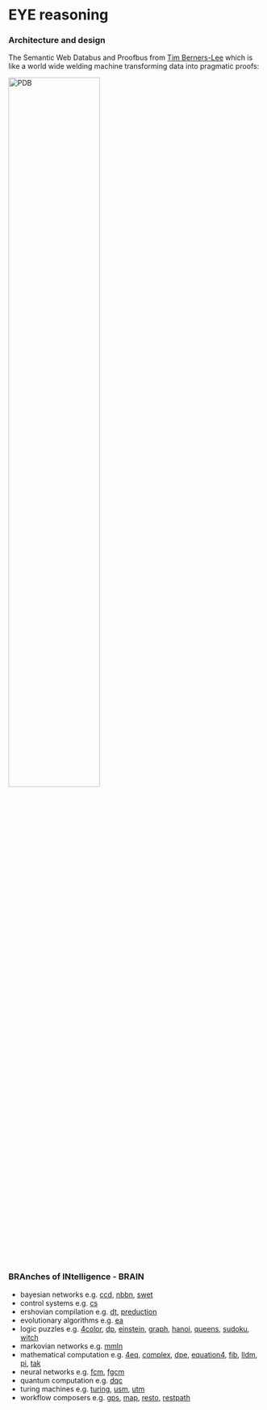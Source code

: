 # EYE reasoning

### Architecture and design

The Semantic Web Databus and Proofbus from [Tim Berners-Lee](http://www.w3.org/People/Berners-Lee/) which is  
like a world wide welding machine transforming data into pragmatic proofs:  
  
<img src="https://www.w3.org/DesignIssues/diagrams/sweb-bus.png" width="60%" height="60%" alt="PDB"/>  

### BRAnches of INtelligence - BRAIN
 
* bayesian networks e.g.
    [ccd](https://github.com/josd/eye/tree/master/reasoning/ccd),
    [nbbn](https://github.com/josd/eye/tree/master/reasoning/nbbn),
    [swet](https://github.com/josd/eye/tree/master/reasoning/swet)
* control systems e.g.
    [cs](https://github.com/josd/eye/tree/master/reasoning/cs)
* ershovian compilation e.g.
    [dt](https://github.com/josd/eye/tree/master/reasoning/dt),
    [preduction](https://github.com/josd/eye/tree/master/reasoning/preduction)
* evolutionary algorithms e.g.
    [ea](https://github.com/josd/eye/tree/master/reasoning/ea)
* logic puzzles e.g.
    [4color](https://github.com/josd/eye/tree/master/reasoning/4color),
    [dp](https://github.com/josd/eye/tree/master/reasoning/dp),
    [einstein](https://github.com/josd/eye/tree/master/reasoning/einstein),
    [graph](https://github.com/josd/eye/tree/master/reasoning/graph),
    [hanoi](https://github.com/josd/eye/tree/master/reasoning/hanoi),
    [queens](https://github.com/josd/eye/tree/master/reasoning/queens),
    [sudoku](https://github.com/josd/eye/tree/master/reasoning/sudoku),
    [witch](https://github.com/josd/eye/tree/master/reasoning/witch)
* markovian networks e.g.
    [mmln](https://github.com/josd/eye/tree/master/reasoning/mmln)
* mathematical computation e.g.
    [4eq](https://github.com/josd/eye/tree/master/reasoning/4eq),
    [complex](https://github.com/josd/eye/tree/master/reasoning/complex),
    [dpe](https://github.com/josd/eye/tree/master/reasoning/dpe),
    [equation4](https://github.com/josd/eye/tree/master/reasoning/equation4),
    [fib](https://github.com/josd/eye/tree/master/reasoning/fib),
    [lldm](https://github.com/josd/eye/tree/master/reasoning/lldm),
    [pi](https://github.com/josd/eye/tree/master/reasoning/pi),
    [tak](https://github.com/josd/eye/tree/master/reasoning/tak)
* neural networks e.g.
    [fcm](https://github.com/josd/eye/tree/master/reasoning/fcm),
    [fgcm](https://github.com/josd/eye/tree/master/reasoning/fgcm)
* quantum computation e.g.
    [dqc](https://github.com/josd/eye/tree/master/reasoning/dqc)
* turing machines e.g.
    [turing](https://github.com/josd/eye/tree/master/reasoning/turing),
    [usm](https://github.com/josd/eye/tree/master/reasoning/usm),
    [utm](https://github.com/josd/eye/tree/master/reasoning/utm)
* workflow composers e.g.
    [gps](https://github.com/josd/eye/tree/master/reasoning/gps),
    [map](https://github.com/josd/eye/tree/master/reasoning/map),
    [resto](https://github.com/josd/eye/tree/master/reasoning/resto),
    [restpath](https://github.com/josd/eye/tree/master/reasoning/restpath)

